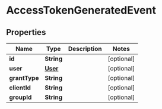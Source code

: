 
# AccessTokenGeneratedEvent

## Properties
Name | Type | Description | Notes
------------ | ------------- | ------------- | -------------
**id** | **String** |  |  [optional]
**user** | [**User**](User.md) |  |  [optional]
**grantType** | **String** |  |  [optional]
**clientId** | **String** |  |  [optional]
**groupId** | **String** |  |  [optional]



